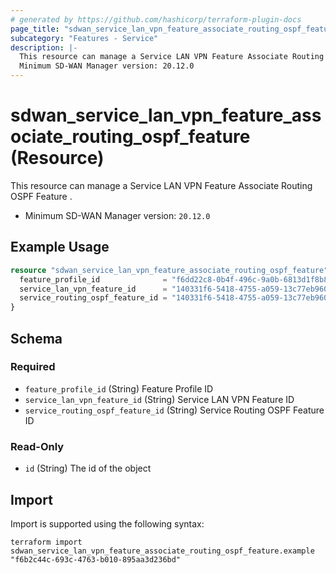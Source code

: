 ```yaml
---
# generated by https://github.com/hashicorp/terraform-plugin-docs
page_title: "sdwan_service_lan_vpn_feature_associate_routing_ospf_feature Resource - terraform-provider-sdwan"
subcategory: "Features - Service"
description: |-
  This resource can manage a Service LAN VPN Feature Associate Routing OSPF Feature .
  Minimum SD-WAN Manager version: 20.12.0
---
```


# sdwan_service_lan_vpn_feature_associate_routing_ospf_feature (Resource)

This resource can manage a Service LAN VPN Feature Associate Routing OSPF Feature .
  - Minimum SD-WAN Manager version: `20.12.0`

## Example Usage

```terraform
resource "sdwan_service_lan_vpn_feature_associate_routing_ospf_feature" "example" {
  feature_profile_id              = "f6dd22c8-0b4f-496c-9a0b-6813d1f8b8ac"
  service_lan_vpn_feature_id      = "140331f6-5418-4755-a059-13c77eb96037"
  service_routing_ospf_feature_id = "140331f6-5418-4755-a059-13c77eb96037"
}
```

<!-- schema generated by tfplugindocs -->
## Schema

### Required

- `feature_profile_id` (String) Feature Profile ID
- `service_lan_vpn_feature_id` (String) Service LAN VPN Feature ID
- `service_routing_ospf_feature_id` (String) Service Routing OSPF Feature ID

### Read-Only

- `id` (String) The id of the object

## Import

Import is supported using the following syntax:

```shell
terraform import sdwan_service_lan_vpn_feature_associate_routing_ospf_feature.example "f6b2c44c-693c-4763-b010-895aa3d236bd"
```
